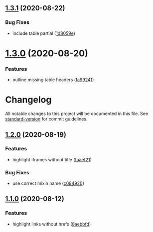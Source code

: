 ## [1.3.1](https://github.com/danielmatthew/inaccessible.css/compare/v1.3.0...v1.3.1) (2020-08-22)


### Bug Fixes

* include table partial ([1d8059e](https://github.com/danielmatthew/inaccessible.css/commit/1d8059e93a81048d1fe659241d4fd331a52feea4))

# [1.3.0](https://github.com/danielmatthew/inaccessible.css/compare/v1.2.0...v1.3.0) (2020-08-20)


### Features

* outline missing table headers ([fa99241](https://github.com/danielmatthew/inaccessible.css/commit/fa99241b965cc8c439f6447c09ad2eae03987953))

# Changelog

All notable changes to this project will be documented in this file. See [standard-version](https://github.com/conventional-changelog/standard-version) for commit guidelines.

## [1.2.0](https://github.com/danielmatthew/inaccessible.css/compare/v1.1.0...v1.2.0) (2020-08-19)


### Features

* highlight iframes without title ([faaef21](https://github.com/danielmatthew/inaccessible.css/commit/faaef21518dbdeb07ed8c32fd394922218722098))


### Bug Fixes

* use correct mixin name ([c094920](https://github.com/danielmatthew/inaccessible.css/commit/c0949209cc2162511f2a518fcbb1340ccb15ecc7))

## [1.1.0](https://github.com/danielmatthew/inaccessible.css/compare/v1.0.0...v1.1.0) (2020-08-12)


### Features

* highlight links without hrefs ([8aebbfd](https://github.com/danielmatthew/inaccessible.css/commit/8aebbfd8ff331a1e253a5786a5cf8fc7ef8db2eb))
